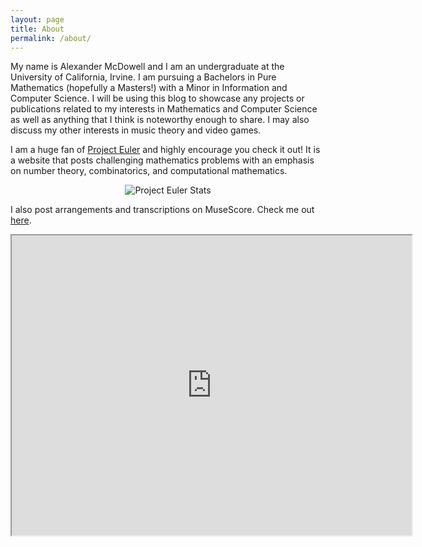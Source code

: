 ```yaml
---
layout: page
title: About
permalink: /about/
---
```

My name is Alexander McDowell and I am an undergraduate at the University of California, Irvine. I am pursuing a Bachelors in Pure Mathematics (hopefully a Masters!) with a Minor in Information and Computer Science. I will be using this blog to showcase any projects or publications related to my interests in Mathematics and Computer Science as well as anything that I think is noteworthy enough to share. I may also discuss my other interests in music theory and video games.

I am a huge fan of [Project Euler](https://projecteuler.net/about) and highly encourage you check it out! It is a website that posts challenging mathematics problems with an emphasis on number theory, combinatorics, and computational mathematics.

<div align="center" style = "margin-bottom: 1em">
    <img src="https://projecteuler.net/profile/Luthanicus.png" alt="Project Euler Stats">
</div>

I also post arrangements and transcriptions on MuseScore. Check me out [here](https://musescore.com/user/1214651).

<div align="center">
    <iframe src="https://docs.google.com/document/d/e/2PACX-1vTSqGDh6OtIVpnk9MCqsxlcpIX0NA9XMTkp4oDi21kFpxTO1v9o5WU0QHwyzHt9LA/pub?embedded=true" width="640" height="480" allow="autoplay"></iframe>
</div>